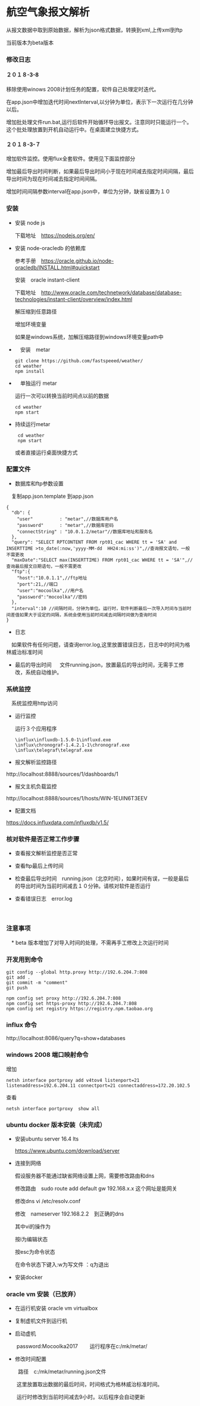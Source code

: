 # 航空气象报文解析


  从报文数据中取到原始数据，解析为json格式数据，转换到xml,上传xml到ftp
  
  当前版本为beta版本
  


### 修改日志


#### ２０１８-3-8


   移除使用winows 2008计划任务的配置，软件自己处理定时迭代。
  
   在app.json中增加迭代时间nextInterval,以分钟为单位，表示下一次运行在几分钟以后。
  
   增加批处理文件run.bat,运行后软件开始循环导出报文。注意同时只能运行一个。这个批处理放置到开机自动运行中。在桌面建立快捷方式。
  
  
  
#### ２０１８-3-７


   增加软件监控。使用flux全套软件。使用见下面监控部分
    
   增加最后导出时间判断，如果最后导出时间小于现在时间减去指定时间间隔，最后导出时间为现在时间减去指定时间间隔。
    
   增加时间间隔参数interval在app.json中，单位为分钟，缺省设置为１０
 
 

  

### 安装

* 安装 node js

  下载地址　https://nodejs.org/en/
  

* 安装 node-oracledb 的依赖库

    参考手册　https://oracle.github.io/node-oracledb/INSTALL.html#quickstart
    

  安装　oracle instant-client

    下载地址　http://www.oracle.com/technetwork/database/database-technologies/instant-client/overview/index.html
    
  
  解压缩到任意路径
  

  增加环境变量
    
    如果是windows系统，加解压缩路径到windows环境变量path中
    

* 　安装　metar 

   ```
   git clone https://github.com/fastspeeed/weather/
   cd weather
   npm install
   ```
   

* 　单独运行 metar

   运行一次可以转换当前时间点以前的数据
   ```
   cd weather
   npm start
   ```
   
   
* 持续运行metar
  ```
   cd weather
   npm start
  ```  
  或者直接运行桌面快捷方式

### 配置文件

* 数据库和ftp参数设置

　复制app.json.template 到app.json
 

```
{
  "db": {
    "user"          : "metar",//数据库用户名
    "password"      : "metar",//数据库密码
    "connectString" : "10.0.1.2/metar"//数据库地址和服务名
  },
  "query": "SELECT RPTCONTENT FROM rpt01_cac WHERE tt = 'SA' and INSERTTIME >to_date(:now,'yyyy-MM-dd  HH24:mi:ss')",//查询报文语句，一般不需更改
  "maxDate":"SELECT max(INSERTTIME) FROM rpt01_cac WHERE tt = 'SA'",//查询最后报文日期语句，一般不需更改
  "ftp":{
    "host":"10.0.1.1",//ftp地址
    "port":21,//端口
    "user":"mocoolka",//用户名
    "password":"mocoolka"//密码
  },
  "interval":10 //间隔时间，分钟为单位。运行时，软件判断最后一次导入时间与当前时间差值如果大于设定的间隔，系统会使用当前时间减去间隔时间做为查询时间
}
```


*  日志

　如果软件有任何问题，请查询error.log,这里放置错误日志，日志中的时间为格林威治标准时间
 
 
 
* 最后的导出时间
　
   文件running.json，放置最后的导出时间，无需手工修改，系统自动维护。
   
### 系统监控

　系统监控用http访问
 
  * 运行监控
  
    运行３个应用程序
    ```
    \influx\influxdb-1.5.0-1\influxd.exe
    \influx\chronograf-1.4.2.1-1\chronograf.exe
    \influx\telegraf\telegraf.exe
    ```
  
  
  * 报文解析监控路径   
   
   http://localhost:8888/sources/1/dashboards/1
   
  * 报文主机负载监控
     
   http://localhost:8888/sources/1/hosts/WIN-1EUIN6T3EEV
   
   * 配置文档
   
   https://docs.influxdata.com/influxdb/v1.5/
  
   
### 核对软件是否正常工作步骤

 *  查看报文解析监控是否正常

 *  查看ftp最后上传时间
 
 *  检查最后导出时间　running.json（北京时间），如果时间有误，一般是最后的导出时间为当前时间减去１０分钟。请核对软件是否运行
 
 *  查看错误日志　error.log
 
  
 
 
 
 
   
　
### 注意事项

　* beta 版本增加了对导入时间的处理，不需再手工修改上次运行时间
 
 
 
### 开发用到命令

```
git config --global http.proxy http://192.6.204.7:808
git add .
git commit -m "comment"
git push

npm config set proxy http://192.6.204.7:808
npm config set https-proxy http://192.6.204.7:808
npm config set registry https://registry.npm.taobao.org
```

### influx 命令

http://localhost:8086/query?q=show+databases

### windows 2008 端口映射命令

增加
```
netsh interface portproxy add v4tov4 listenport=21 listenaddress=192.6.204.11 connectport=21 connectaddress=172.20.102.5
```
查看
```
netsh interface portproxy  show all
``` 
 
 
 ### ubuntu docker 版本安装（未完成）
 
* 安装ubuntu server 16.4 lts

   https://www.ubuntu.com/download/server

* 连接到网络

   假设服务器不能通过缺省网络设置上网，需要修改路由和dns

   修改路由　sudo route add default gw 192.168.x.x 这个网址是能网关

   修改dns vi /etc/resolv.conf 

   修改　nameserver 192.168.2.2　到正确的dns

   其中vi的操作为

   按i为编辑状态

   按esc为命令状态

   在命令状态下键入:w为写文件 ：q为退出


* 安装docker 


### oracle vm 安装（已放弃）

* 在运行机安装 oracle vm virtualbox

* 复制虚机文件到运行机

* 启动虚机 

　　password:Mocoolka2017
　　运行程序在c:/mk/metar/

* 修改时间配置

　　
   路径　c:/mk/metar/running.json文件

　　这里放置取出数据的最后时间，时间格式为格林威治标准时间。

　　运行时修改到当前时间减去9小时。以后程序会自动更新


